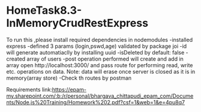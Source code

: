 # HomeTask8.3-InMemoryCrudRestExpress
To run this ,please install required dependencies in nodemodules
-installed express
-defined 3 params (login,pswd,age)  validated by package joi
-id will generate automatiaclly by installing uuid
-isDeleted by default: false
-created array of users
-post operation performed will create and add in array
open http://localhost:3000/ and pass route for performing read, write etc. operations on data.
Note: data will erase once server is closed as it is in memory(array store) 
-Check th routes by postman 

Requirements link:https://epam-my.sharepoint.com/:b:/r/personal/bhargava_chittapudi_epam_com/Documents/Node.js%20Training/Homework%202.pdf?csf=1&web=1&e=4pu8q7
